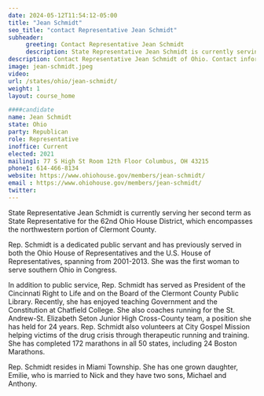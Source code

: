 ```yaml
---
date: 2024-05-12T11:54:12-05:00
title: "Jean Schmidt"
seo_title: "contact Representative Jean Schmidt"
subheader:
     greeting: Contact Representative Jean Schmidt
     description: State Representative Jean Schmidt is currently serving her second term as State Representative for the 62nd Ohio House District, which encompasses the northwestern portion of Clermont County.
description: Contact Representative Jean Schmidt of Ohio. Contact information for Jean Schmidt includes email address, phone number, and mailing address.
image: jean-schmidt.jpeg
video:
url: /states/ohio/jean-schmidt/
weight: 1
layout: course_home

####candidate
name: Jean Schmidt
state: Ohio
party: Republican
role: Representative
inoffice: Current
elected: 2021
mailing1: 77 S High St Room 12th Floor Columbus, OH 43215
phone1: 614-466-8134
website: https://www.ohiohouse.gov/members/jean-schmidt/
email : https://www.ohiohouse.gov/members/jean-schmidt/
twitter:
---
```

State Representative Jean Schmidt is currently serving her second term as State Representative for the 62nd Ohio House District, which encompasses the northwestern portion of Clermont County.

Rep. Schmidt is a dedicated public servant and has previously served in both the Ohio House of Representatives and the U.S. House of Representatives, spanning from 2001-2013. She was the first woman to serve southern Ohio in Congress.

In addition to public service, Rep. Schmidt has served as President of the Cincinnati Right to Life and on the Board of the Clermont County Public Library. Recently, she has enjoyed teaching Government and the Constitution at Chatfield College. She also coaches running for the St. Andrew-St. Elizabeth Seton Junior High Cross-County team, a position she has held for 24 years. Rep. Schmidt also volunteers at City Gospel Mission helping victims of the drug crisis through therapeutic running and training. She has completed 172 marathons in all 50 states, including 24 Boston Marathons.

Rep. Schmidt resides in Miami Township. She has one grown daughter, Emilie, who is married to Nick and they have two sons, Michael and Anthony.
